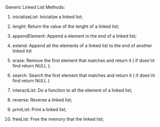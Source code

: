 Generic Linked List
Methods:
1) inicializeList: Inicialize a linked list;

2) lenght: Return the value of the lenght of a linked list;

3) appendElement: Append a element in the end of a linked list;
4) extend: Append all the elements of a linked list to the end of another linked list

5) erase: Remove the first element that matches and return it ( if does'nt find return NULL );

6) search: Search the first element that matches and return it ( if does'nt find return NULL )

7) interactList: Do a function to all the element of a linked list;

8) reverse: Reverse a linked list;

9) printList: Print a linked list;
10) freeList: Free the memory that the linked list;